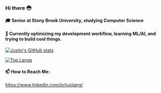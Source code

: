 ### Hi there 😳

#### 🎓 Senior at Stony Brook University, studying Computer Science

#### 🤔 Currently optimizing my development workflow, learning ML/AI, and trying to build cool things.

[![Justin's GitHub stats](https://github-readme-stats.vercel.app/api?username=nitsujiang)](https://github.com/nitsujiang/github-readme-stats)

[![Top Langs](https://github-readme-stats.vercel.app/api/top-langs/?username=anuraghazra)](https://github.com/anuraghazra/github-readme-stats)

#### 📫 How to Reach Me:
https://www.linkedin.com/in/jusjiang/
